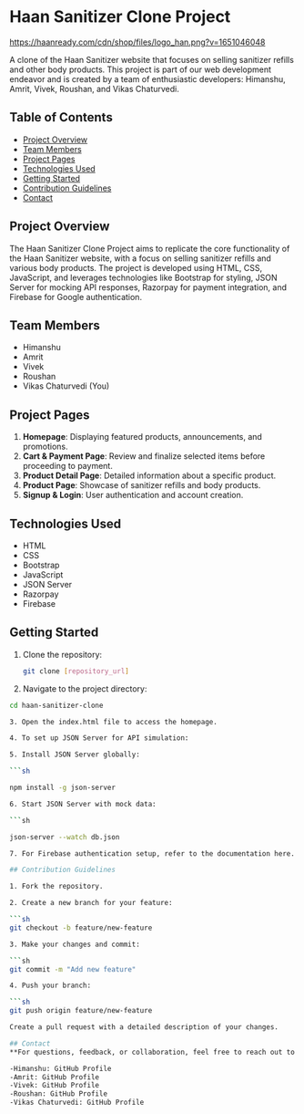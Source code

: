 # Haan Sanitizer Clone Project

https://haanready.com/cdn/shop/files/logo_han.png?v=1651046048

A clone of the Haan Sanitizer website that focuses on selling sanitizer refills and other body products. This project is part of our web development endeavor and is created by a team of enthusiastic developers: Himanshu, Amrit, Vivek, Roushan, and Vikas Chaturvedi.

## Table of Contents

- [Project Overview](#project-overview)
- [Team Members](#team-members)
- [Project Pages](#project-pages)
- [Technologies Used](#technologies-used)
- [Getting Started](#getting-started)
- [Contribution Guidelines](#contribution-guidelines)
- [Contact](#contact)

## Project Overview

The Haan Sanitizer Clone Project aims to replicate the core functionality of the Haan Sanitizer website, with a focus on selling sanitizer refills and various body products. The project is developed using HTML, CSS, JavaScript, and leverages technologies like Bootstrap for styling, JSON Server for mocking API responses, Razorpay for payment integration, and Firebase for Google authentication.

## Team Members

- Himanshu
- Amrit
- Vivek
- Roushan
- Vikas Chaturvedi (You)

## Project Pages

1. **Homepage**: Displaying featured products, announcements, and promotions.
2. **Cart & Payment Page**: Review and finalize selected items before proceeding to payment.
3. **Product Detail Page**: Detailed information about a specific product.
4. **Product Page**: Showcase of sanitizer refills and body products.
5. **Signup & Login**: User authentication and account creation.

## Technologies Used

- HTML
- CSS
- Bootstrap
- JavaScript
- JSON Server
- Razorpay
- Firebase

## Getting Started

1. Clone the repository:

   ```sh
   git clone [repository_url]

2. Navigate to the project directory:

```sh
cd haan-sanitizer-clone

3. Open the index.html file to access the homepage.

4. To set up JSON Server for API simulation:

5. Install JSON Server globally:

```sh

npm install -g json-server

6. Start JSON Server with mock data:

```sh

json-server --watch db.json

7. For Firebase authentication setup, refer to the documentation here.

## Contribution Guidelines

1. Fork the repository.

2. Create a new branch for your feature:

```sh
git checkout -b feature/new-feature

3. Make your changes and commit:

```sh
git commit -m "Add new feature"

4. Push your branch:

```sh
git push origin feature/new-feature

Create a pull request with a detailed description of your changes.

## Contact
**For questions, feedback, or collaboration, feel free to reach out to any of the team members:**

-Himanshu: GitHub Profile
-Amrit: GitHub Profile
-Vivek: GitHub Profile
-Roushan: GitHub Profile
-Vikas Chaturvedi: GitHub Profile
